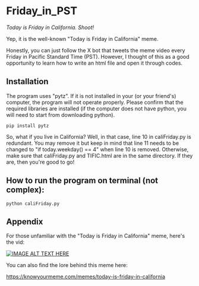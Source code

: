 # Friday_in_PST
*Today is Friday in California. Shoot!*

Yep, it is the well-known "Today is Friday in California" meme.

Honestly, you can just follow the X bot that tweets the meme video every Friday in Pacific Standard Time (PST). However, I thought of this as a good opportunity to learn how to write an html file and open it through codes.

## Installation
The program uses "pytz". If it is not installed in your (or your friend's) computer, the program will not operate properly. Please confirm that the required libraries are installed (if the computer does not have python, you will need to start from downloading python).
```
pip install pytz
```

So, what if you live in California? Well, in that case, line 10 in caliFriday.py is redundant. You may remove it but keep in mind that line 11 needs to be changed to "if today.weekday() == 4" when line 10 is removed. Otherwise, make sure that caliFriday.py and TIFIC.html are in the same directory. If they are, then you're good to go!

## How to run the program on terminal (not complex):
```
python caliFriday.py
```

## Appendix
For those unfamiliar with the "Today is Friday in California" meme, here's the vid:

[![IMAGE ALT TEXT HERE](https://img.youtube.com/vi/9WaYCdQ8FOQ/0.jpg)](https://www.youtube.com/watch?v=9WaYCdQ8FOQ)

You can also find the lore behind this meme here:

https://knowyourmeme.com/memes/today-is-friday-in-california

